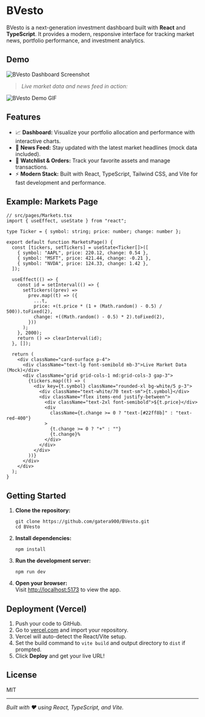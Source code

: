 # BVesto

BVesto is a next-generation investment dashboard built with **React** and **TypeScript**. It provides a modern, responsive interface for tracking market news, portfolio performance, and investment analytics.

## Demo

![BVesto Dashboard Screenshot](./screenshots/dashboard.png)

> _Live market data and news feed in action:_

![BVesto Demo GIF](./screenshots/demo.gif)

## Features

- 📈 **Dashboard:** Visualize your portfolio allocation and performance with interactive charts.
- 📰 **News Feed:** Stay updated with the latest market headlines (mock data included).
- 💼 **Watchlist & Orders:** Track your favorite assets and manage transactions.
- ⚡ **Modern Stack:** Built with React, TypeScript, Tailwind CSS, and Vite for fast development and performance.

## Example: Markets Page

```tsx
// src/pages/Markets.tsx
import { useEffect, useState } from "react";

type Ticker = { symbol: string; price: number; change: number };

export default function MarketsPage() {
  const [tickers, setTickers] = useState<Ticker[]>([
    { symbol: "AAPL", price: 220.12, change: 0.54 },
    { symbol: "MSFT", price: 421.44, change: -0.21 },
    { symbol: "NVDA", price: 124.33, change: 1.42 },
  ]);

  useEffect(() => {
    const id = setInterval(() => {
      setTickers((prev) =>
        prev.map((t) => ({
          ...t,
          price: +(t.price * (1 + (Math.random() - 0.5) / 500)).toFixed(2),
          change: +((Math.random() - 0.5) * 2).toFixed(2),
        }))
      );
    }, 2000);
    return () => clearInterval(id);
  }, []);

  return (
    <div className="card-surface p-4">
      <div className="text-lg font-semibold mb-3">Live Market Data (Mock)</div>
      <div className="grid grid-cols-1 md:grid-cols-3 gap-3">
        {tickers.map((t) => (
          <div key={t.symbol} className="rounded-xl bg-white/5 p-3">
            <div className="text-white/70 text-sm">{t.symbol}</div>
            <div className="flex items-end justify-between">
              <div className="text-2xl font-semibold">${t.price}</div>
              <div
                className={t.change >= 0 ? "text-[#22ff8b]" : "text-red-400"}
              >
                {t.change >= 0 ? "+" : ""}
                {t.change}%
              </div>
            </div>
          </div>
        ))}
      </div>
    </div>
  );
}
```

## Getting Started

1. **Clone the repository:**

   ```
   git clone https://github.com/gatera900/BVesto.git
   cd BVesto
   ```

2. **Install dependencies:**

   ```
   npm install
   ```

3. **Run the development server:**

   ```
   npm run dev
   ```

4. **Open your browser:**  
   Visit [http://localhost:5173](http://localhost:5173) to view the app.

## Deployment (Vercel)

1. Push your code to GitHub.
2. Go to [vercel.com](https://vercel.com/) and import your repository.
3. Vercel will auto-detect the React/Vite setup.
4. Set the build command to `vite build` and output directory to `dist` if prompted.
5. Click **Deploy** and get your live URL!

## License

MIT

---

_Built with ❤️ using React, TypeScript, and Vite._
